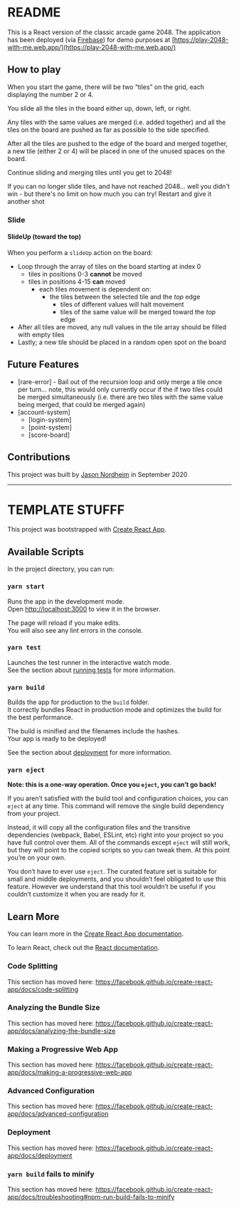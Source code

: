 # README 

This is a React version of the classic arcade game 2048. The application has been deployed (via [Firebase](www.firebase.google.com)) for demo purposes at [https://play-2048-with-me.web.app/](https://play-2048-with-me.web.app/)

## How to play 

When you start the game, there will be two “tiles” on the grid, each displaying the number 2 or 4.

You slide all the tiles in the board either up, down, left, or right.

Any tiles with the same values are merged (i.e. added together) and all the tiles on the board are pushed as far as possible to the side specified. 

After all the tiles are pushed to the edge of the board and merged together, a new tile (either 2 or 4) will be placed in one of the unused spaces on the board. 

Continue sliding and merging tiles until you get to 2048! 

If you can no longer slide tiles, and have not reached 2048... well you didn't win - but there's no limit on how much you can try! Restart and give it another shot 

### Slide 

#### SlideUp (toward the top)
When you perform a `slideUp` action on the board: 
* Loop through the array of tiles on the board starting at index 0 
  * tiles in positions 0-3 **cannot** be moved 
  * tiles in positions 4-15 **can** moved 
    * each tiles movement is dependent on: 
      * the tiles between the selected tile and the _top_ edge 
        * tiles of different values will halt movement 
        * tiles of the same value will be merged toward the _top_ edge
* After all tiles are moved, any null values in the tile array should be filled with empty tiles 
* Lastly; a new tile should be placed in a random open spot on the board 



## Future Features 

* [rare-error] - Bail out of the recursion loop and only merge a tile once per turn... note, this would only currently occur if the if two tiles could be merged simultaneously (i.e. there are two tiles with the same value being merged, that could be merged again)
* [account-system]
  * [login-system]
  * [point-system]
  * [score-board]


## Contributions 

This project was built by [Jason Nordheim](https://github.com/jason-nordheim) in September 2020 



--- 

# TEMPLATE STUFFF 

This project was bootstrapped with [Create React App](https://github.com/facebook/create-react-app).

## Available Scripts

In the project directory, you can run:

### `yarn start`

Runs the app in the development mode.<br />
Open [http://localhost:3000](http://localhost:3000) to view it in the browser.

The page will reload if you make edits.<br />
You will also see any lint errors in the console.

### `yarn test`

Launches the test runner in the interactive watch mode.<br />
See the section about [running tests](https://facebook.github.io/create-react-app/docs/running-tests) for more information.

### `yarn build`

Builds the app for production to the `build` folder.<br />
It correctly bundles React in production mode and optimizes the build for the best performance.

The build is minified and the filenames include the hashes.<br />
Your app is ready to be deployed!

See the section about [deployment](https://facebook.github.io/create-react-app/docs/deployment) for more information.

### `yarn eject`

**Note: this is a one-way operation. Once you `eject`, you can’t go back!**

If you aren’t satisfied with the build tool and configuration choices, you can `eject` at any time. This command will remove the single build dependency from your project.

Instead, it will copy all the configuration files and the transitive dependencies (webpack, Babel, ESLint, etc) right into your project so you have full control over them. All of the commands except `eject` will still work, but they will point to the copied scripts so you can tweak them. At this point you’re on your own.

You don’t have to ever use `eject`. The curated feature set is suitable for small and middle deployments, and you shouldn’t feel obligated to use this feature. However we understand that this tool wouldn’t be useful if you couldn’t customize it when you are ready for it.

## Learn More

You can learn more in the [Create React App documentation](https://facebook.github.io/create-react-app/docs/getting-started).

To learn React, check out the [React documentation](https://reactjs.org/).

### Code Splitting

This section has moved here: https://facebook.github.io/create-react-app/docs/code-splitting

### Analyzing the Bundle Size

This section has moved here: https://facebook.github.io/create-react-app/docs/analyzing-the-bundle-size

### Making a Progressive Web App

This section has moved here: https://facebook.github.io/create-react-app/docs/making-a-progressive-web-app

### Advanced Configuration

This section has moved here: https://facebook.github.io/create-react-app/docs/advanced-configuration

### Deployment

This section has moved here: https://facebook.github.io/create-react-app/docs/deployment

### `yarn build` fails to minify

This section has moved here: https://facebook.github.io/create-react-app/docs/troubleshooting#npm-run-build-fails-to-minify
